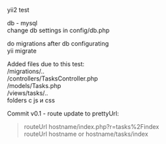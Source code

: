yii2 test

db - mysql<br/>
change db settings in config/db.php

do migrations after db configurating<br/>
yii migrate

Added files due to this test:<br/>
/migrations/..  <br/>
/controllers/TasksController.php<br/>
/models/Tasks.php<br/>
/views/tasks/..  <br/>
folders с js и css<br/>

Commit v0.1 - route update to prettyUrl:
>routeUrl hostname/index.php?r=tasks%2Findex<br/>
routeUrl hostname or hostname/tasks/index